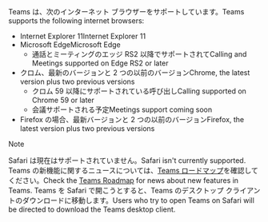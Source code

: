 <span data-ttu-id="c58b0-101">Teams は、次のインターネット ブラウザーをサポートしています。</span><span class="sxs-lookup"><span data-stu-id="c58b0-101">Teams supports the following internet browsers:</span></span> 
- <span data-ttu-id="c58b0-102">Internet Explorer 11</span><span class="sxs-lookup"><span data-stu-id="c58b0-102">Internet Explorer 11</span></span>
- <span data-ttu-id="c58b0-103">Microsoft Edge</span><span class="sxs-lookup"><span data-stu-id="c58b0-103">Microsoft Edge</span></span>
  - <span data-ttu-id="c58b0-104">通話とミーティングのエッジ RS2 以降でサポートされて</span><span class="sxs-lookup"><span data-stu-id="c58b0-104">Calling and Meetings supported on Edge RS2 or later</span></span>
- <span data-ttu-id="c58b0-105">クロム、最新のバージョンと 2 つの以前のバージョン</span><span class="sxs-lookup"><span data-stu-id="c58b0-105">Chrome, the latest version plus two previous versions</span></span>
  - <span data-ttu-id="c58b0-106">クロム 59 以降にサポートされている呼び出し</span><span class="sxs-lookup"><span data-stu-id="c58b0-106">Calling supported on Chrome 59 or later</span></span>
  - <span data-ttu-id="c58b0-107">会議サポートされる予定</span><span class="sxs-lookup"><span data-stu-id="c58b0-107">Meetings support coming soon</span></span>
- <span data-ttu-id="c58b0-108">Firefox の場合、最新バージョンと 2 つの以前のバージョン</span><span class="sxs-lookup"><span data-stu-id="c58b0-108">Firefox, the latest version plus two previous versions</span></span>

> [!NOTE]
> <span data-ttu-id="c58b0-109">Safari は現在はサポートされていません。</span><span class="sxs-lookup"><span data-stu-id="c58b0-109">Safari isn't currently supported.</span></span> <span data-ttu-id="c58b0-110">Teams の新機能に関するニュースについては、[Teams ロードマップ](http://aka.ms/TeamsRoadmap)を確認してください。</span><span class="sxs-lookup"><span data-stu-id="c58b0-110">Check the [Teams Roadmap](http://aka.ms/TeamsRoadmap) for news about new features in Teams.</span></span> <span data-ttu-id="c58b0-111">Teams を Safari で開こうとすると、Teams のデスクトップ クライアントのダウンロードに移動します。</span><span class="sxs-lookup"><span data-stu-id="c58b0-111">Users who try to open Teams on Safari will be directed to download the Teams desktop client.</span></span>